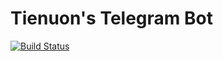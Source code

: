 # Tienuon's Telegram Bot

[![Build Status](https://github.com/ryuuinc/telegram-bot/workflows/Build/badge.svg)](https://github.com/ryuuinc/telegram-bot/actions)
